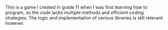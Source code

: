 This is a game I created in grade 11 when I was first learning how to program, so the code lacks multiple methods and efficient coding strategies. The logic and implementation of various libraries is still relevant however.
